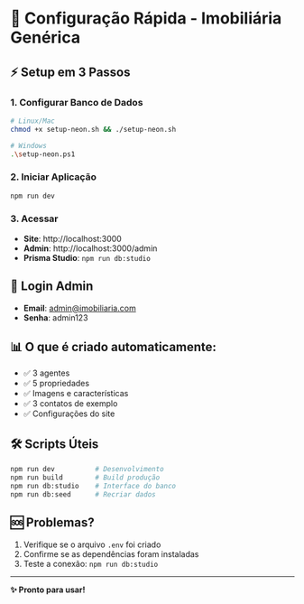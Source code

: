 # 🚀 Configuração Rápida - Imobiliária Genérica

## ⚡ Setup em 3 Passos

### 1. Configurar Banco de Dados
```bash
# Linux/Mac
chmod +x setup-neon.sh && ./setup-neon.sh

# Windows
.\setup-neon.ps1
```

### 2. Iniciar Aplicação
```bash
npm run dev
```

### 3. Acessar
- **Site**: http://localhost:3000
- **Admin**: http://localhost:3000/admin
- **Prisma Studio**: `npm run db:studio`

## 🔑 Login Admin
- **Email**: admin@imobiliaria.com
- **Senha**: admin123

## 📊 O que é criado automaticamente:
- ✅ 3 agentes
- ✅ 5 propriedades
- ✅ Imagens e características
- ✅ 3 contatos de exemplo
- ✅ Configurações do site

## 🛠️ Scripts Úteis
```bash
npm run dev          # Desenvolvimento
npm run build        # Build produção
npm run db:studio    # Interface do banco
npm run db:seed      # Recriar dados
```

## 🆘 Problemas?
1. Verifique se o arquivo `.env` foi criado
2. Confirme se as dependências foram instaladas
3. Teste a conexão: `npm run db:studio`

---
**✨ Pronto para usar!**
